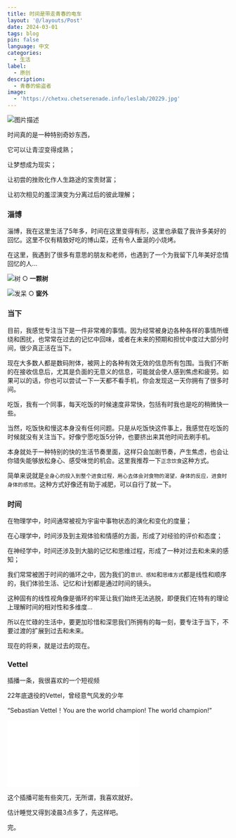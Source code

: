 ```yaml
---
title: 时间是带走青春的电车
layout: '@/layouts/Post'
date: 2024-03-01
tags: blog
pin: false
language: 中文
categories:
  - 生活
label:
  - 原创
description:
  - 青春的偷盗者
image:
  - 'https://chetxu.chetserenade.info/leslab/20229.jpg'
---
```


![图片描述](https://chetxu.chetserenade.info/leslab/20229.jpg)

时间真的是一种特别奇妙东西，

它可以让青涩变得成熟；

让梦想成为现实；

让初尝的挫败化作人生路途的宝贵财富；

让初次相见的羞涩演变为分离过后的彼此理解；

### 淄博

淄博，我在这里生活了5年多，时间在这里变得有形，这里也承载了我许多美好的回忆。这里不仅有精致好吃的博山菜，还有令人垂涎的小烧烤。

在这里，我遇到了很多有意思的朋友和老师，也遇到了一个为我留下几年美好恋情回忆的人...

![树](https://chetxu.chetserenade.info/leslab/WechatIMG2050.jpg)
○ **一颗树**

![发呆](https://chetxu.chetserenade.info/leslab/%E6%BD%98%E5%BA%84.jpg)
○ **窗外**

### 当下

目前，我感觉专注当下是一件非常难的事情。因为经常被身边各种各样的事情所缠绕和困扰，也常常在过去的记忆中回味，或者在未来的预期和担忧中度过大部分时间，很少真正活在当下。

现在大多数人都是数码附体，被网上的各种有效无效的信息所有包围。当我们不断的在接收信息后，尤其是负面的无意义的信息，可能就会使人感到焦虑和疲劳。如果可以的话，你也可以尝试一下一天都不看手机，你会发现这一天你拥有了很多时间。

吃饭，我有一个同事，每天吃饭的时候速度非常快，包括有时我也是吃的稍微快一些。

当然，吃饭快和慢这本身没有任何问题。只是从吃饭快这件事上，我感觉在吃饭的时候就没有关注当下。好像宁愿吃饭5分钟，也要挤出来其他时间去刷手机。

本身就处于一种特别的快的生活节奏里面，这样只会加剧节奏，产生焦虑，也会让你错失能够放松身心、感受味觉的机会。这里我推荐一下`正念饮食`这种方式。

简单来说就是`全身心的投入到整个进食过程，用心去体会对食物的渴望，身体的反应，进食时身体的感觉`。这种方式好像还有助于减肥，可以自行了就一下。

### 时间

在物理学中，时间通常被视为宇宙中事物状态的演化和变化的度量；

在心理学中，时间涉及到主观体验和情感的方面，形成了对经验的评价和态度；

在神经学中，时间还涉及到大脑的记忆和思维过程，形成了一种对过去和未来的感知；

我们常常被困于时间的循环之中，因为我们的`意识、感知`和`思维方式`都是线性和顺序的，我们体验生活、记忆和计划都是通过时间的镜头。

这种固有的线性视角像是循环的牢笼让我们始终无法逃脱，即便我们在特有的理论上理解时间的相对性和多维度...

所以在忙碌的生活中，要更加珍惜和深思我们所拥有的每一刻，要专注于当下，不要过渡的扩展到过去和未来。

现在的将来，就是过去的现在。

### Vettel

插播一条，我很喜欢的一个短视频

22年底退役的Vettel，曾经意气风发的少年

“Sebastian Vettel！You are the world champion!  The  world champion!”

<iframe src="//player.bilibili.com/player.html?aid=770606504&bvid=BV1nr4y1u7k7&cid=763135655&p=1" scrolling="no" border="0" frameborder="no" framespacing="0" allowfullscreen="true"> </iframe>

这个插播可能有些突兀，无所谓，我喜欢就好。

估计睡觉又得到凌晨3点多了，先这样吧。

完。

